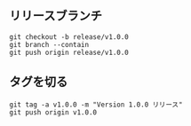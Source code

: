 ## リリースブランチ
```
git checkout -b release/v1.0.0
git branch --contain
git push origin release/v1.0.0
```

## タグを切る
```
git tag -a v1.0.0 -m "Version 1.0.0 リリース"
git push origin v1.0.0
```
